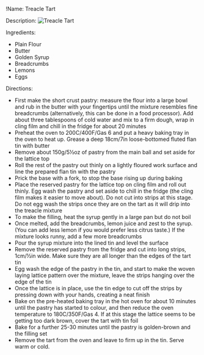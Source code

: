 !Name: Treacle Tart

Description:
![Treacle Tart](https://www.themealdb.com/images/media/meals/wprvrw1511641295.jpg "Treacle Tart")

Ingredients:
- Plain Flour
- Butter
- Golden Syrup
- Breadcrumbs
- Lemons
- Eggs

Directions:
- First make the short crust pastry: measure the flour into a large bowl and rub in the butter with your fingertips until the mixture resembles fine breadcrumbs (alternatively, this can be done in a food processor). Add about three tablespoons of cold water and mix to a firm dough, wrap in cling film and chill in the fridge for about 20 minutes
- Preheat the oven to 200C/400F/Gas 6 and put a heavy baking tray in the oven to heat up. Grease a deep 18cm/7in loose-bottomed fluted flan tin with butter
- Remove about 150g/5½oz of pastry from the main ball and set aside for the lattice top
- Roll the rest of the pastry out thinly on a lightly floured work surface and line the prepared flan tin with the pastry
- Prick the base with a fork, to stop the base rising up during baking
- Place the reserved pastry for the lattice top on cling film and roll out thinly. Egg wash the pastry and set aside to chill in the fridge (the cling film makes it easier to move about). Do not cut into strips at this stage. Do not egg wash the strips once they are on the tart as it will drip into the treacle mixture
- To make the filling, heat the syrup gently in a large pan but do not boil
- Once melted, add the breadcrumbs, lemon juice and zest to the syrup. (You can add less lemon if you would prefer less citrus taste.) If the mixture looks runny, add a few more breadcrumbs
- Pour the syrup mixture into the lined tin and level the surface
- Remove the reserved pastry from the fridge and cut into long strips, 1cm/½in wide. Make sure they are all longer than the edges of the tart tin
- Egg wash the edge of the pastry in the tin, and start to make the woven laying lattice pattern over the mixture, leave the strips hanging over the edge of the tin
- Once the lattice is in place, use the tin edge to cut off the strips by pressing down with your hands, creating a neat finish
- Bake on the pre-heated baking tray in the hot oven for about 10 minutes until the pastry has started to colour, and then reduce the oven temperature to 180C/350F/Gas 4. If at this stage the lattice seems to be getting too dark brown, cover the tart with tin foil
- Bake for a further 25-30 minutes until the pastry is golden-brown and the filling set
- Remove the tart from the oven and leave to firm up in the tin. Serve warm or cold.
